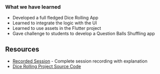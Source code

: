 
### What we have learned

- Developed a full fledged Dice Rolling App
- Learned to integrate the logic with the UI
- Learned to use assets in the Flutter project
- Gave challenge to students to develop a Question Balls Shuffling app


## Resources
- [Recorded Session](https://youtu.be/XzLir0ybrOs) - Complete session recording with explanation
- [Dice Rolling Project Source Code](https://github.com/msalman2890/dice_project_flutter)